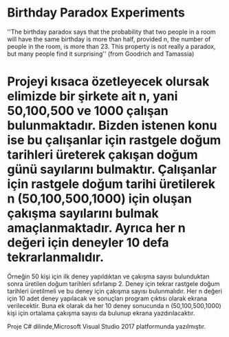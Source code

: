 # Birthday Paradox Experiments
''The birthday paradox says that the probability that two people in a room will have the same birthday is more than half, provided n, the number of people in the room, is more than 23. This property is not really a paradox, but many people find it surprising'' (from Goodrich and Tamassia)

# Projeyi kısaca özetleyecek olursak elimizde bir şirkete ait n, yani 50,100,500 ve 1000 çalışan bulunmaktadır. Bizden istenen konu ise bu çalışanlar için rastgele doğum tarihleri üreterek çakışan doğum günü sayılarını bulmaktır. Çalışanlar için rastgele doğum tarihi üretilerek n (50,100,500,1000) için oluşan çakışma sayılarını bulmak amaçlanmaktadır. Ayrıca her n değeri için deneyler 10 defa tekrarlanmalıdır. 
Örneğin 50 kişi için ilk deney yapıldıktan ve çakışma sayısı bulunduktan sonra üretilen doğum tarihleri sıfırlanıp 2. Deney için tekrar rastgele doğum tarihleri üretilmeli ve bu deney için çakışma sayısı bulunmalıdır. Her n değeri için 10 adet deney yapılacak ve sonuçları program çıktısı olarak ekrana verilecektir. Buna ek olarak da her 10 deney sonucunda n (50,100,500,1000) kişi için ortalama çakışma sayısı da bulunup ekrana yazdırılacaktır.

Proje C# dilinde,Microsoft Visual Studio 2017 platformunda yazılmıştır.

